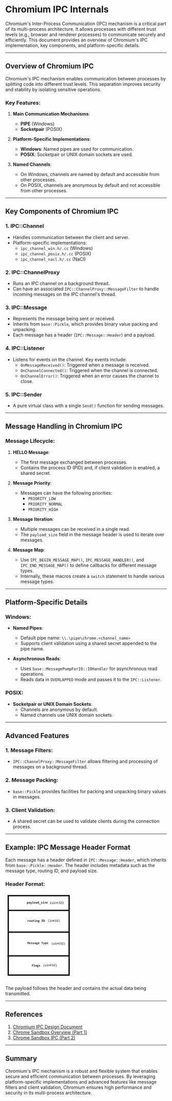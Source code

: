 # Chromium IPC Internals

Chromium's Inter-Process Communication (IPC) mechanism is a critical part of its multi-process architecture. It allows processes with different trust levels (e.g., browser and renderer processes) to communicate securely and efficiently. This document provides an overview of Chromium's IPC implementation, key components, and platform-specific details.

---

## Overview of Chromium IPC

Chromium's IPC mechanism enables communication between processes by splitting code into different trust levels. This separation improves security and stability by isolating sensitive operations.

### Key Features:
1. **Main Communication Mechanisms**:
   - **PIPE** (Windows)
   - **Socketpair** (POSIX)

2. **Platform-Specific Implementations**:
   - **Windows**: Named pipes are used for communication.
   - **POSIX**: Socketpair or UNIX domain sockets are used.

3. **Named Channels**:
   - On Windows, channels are named by default and accessible from other processes.
   - On POSIX, channels are anonymous by default and not accessible from other processes.

---

## Key Components of Chromium IPC

### 1. **IPC::Channel**
- Handles communication between the client and server.
- Platform-specific implementations:
  - `ipc_channel_win.h/.cc` (Windows)
  - `ipc_channel_posix.h/.cc` (POSIX)
  - `ipc_channel_nacl.h/.cc` (NaCl)

### 2. **IPC::ChannelProxy**
- Runs an IPC channel on a background thread.
- Can have an associated `IPC::ChannelProxy::MessageFilter` to handle incoming messages on the IPC channel's thread.

### 3. **IPC::Message**
- Represents the message being sent or received.
- Inherits from `base::Pickle`, which provides binary value packing and unpacking.
- Each message has a header (`IPC::Message::Header`) and a payload.

### 4. **IPC::Listener**
- Listens for events on the channel. Key events include:
  - `OnMessageReceived()`: Triggered when a message is received.
  - `OnChannelConnected()`: Triggered when the channel is connected.
  - `OnChannelError()`: Triggered when an error causes the channel to close.

### 5. **IPC::Sender**
- A pure virtual class with a single `Send()` function for sending messages.

---

## Message Handling in Chromium IPC

### Message Lifecycle:
1. **HELLO Message**:
   - The first message exchanged between processes.
   - Contains the process ID (PID) and, if client validation is enabled, a shared secret.

2. **Message Priority**:
   - Messages can have the following priorities:
     - `PRIORITY_LOW`
     - `PRIORITY_NORMAL`
     - `PRIORITY_HIGH`

3. **Message Iteration**:
   - Multiple messages can be received in a single read.
   - The `payload_size` field in the message header is used to iterate over messages.

4. **Message Map**:
   - Use `IPC_BEGIN_MESSAGE_MAP()`, `IPC_MESSAGE_HANDLER()`, and `IPC_END_MESSAGE_MAP()` to define callbacks for different message types.
   - Internally, these macros create a `switch` statement to handle various message types.

---

## Platform-Specific Details

### Windows:
- **Named Pipes**:
  - Default pipe name: `\\.\pipe\chrome.<channel_name>`
  - Supports client validation using a shared secret appended to the pipe name.

- **Asynchronous Reads**:
  - Uses `base::MessagePumpForIO::IOHandler` for asynchronous read operations.
  - Reads data in `OVERLAPPED` mode and passes it to the `IPC::Listener`.

### POSIX:
- **Socketpair or UNIX Domain Sockets**:
  - Channels are anonymous by default.
  - Named channels use UNIX domain sockets.

---

## Advanced Features

### 1. **Message Filters**:
- `IPC::ChannelProxy::MessageFilter` allows filtering and processing of messages on a background thread.

### 2. **Message Packing**:
- `base::Pickle` provides facilities for packing and unpacking binary values in messages.

### 3. **Client Validation**:
- A shared secret can be used to validate clients during the connection process.

---

## Example: IPC Message Header Format

Each message has a header defined in `IPC::Message::Header`, which inherits from `base::Pickle::Header`. The header includes metadata such as the message type, routing ID, and payload size.

### Header Format:

![](../../img/architecture/ipc-message-header.jpg)

The payload follows the header and contains the actual data being transmitted.

---

## References

1. [Chromium IPC Design Document](http://www.chromium.org/developers/design-documents/inter-process-communication)
2. [Chrome Sandbox Overview (Part 1)](http://blog.azimuthsecurity.com/2010/05/chrome-sandbox-part-1-of-3-overview.html)
3. [Chrome Sandbox IPC (Part 2)](http://blog.azimuthsecurity.com/2010/08/chrome-sandbox-part-2-of-3-ipc.html)

---

## Summary

Chromium's IPC mechanism is a robust and flexible system that enables secure and efficient communication between processes. By leveraging platform-specific implementations and advanced features like message filters and client validation, Chromium ensures high performance and security in its multi-process architecture.